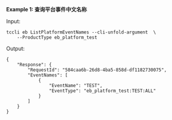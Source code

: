 **Example 1: 查询平台事件中文名称**



Input: 

```
tccli eb ListPlatformEventNames --cli-unfold-argument  \
    --ProductType eb_platform_test
```

Output: 
```
{
    "Response": {
        "RequestId": "584caa6b-26d8-4ba5-858d-df1182730075",
        "EventNames": [
            {
                "EventName": "TEST",
                "EventType": "eb_platform_test:TEST:ALL"
            }
        ]
    }
}
```

